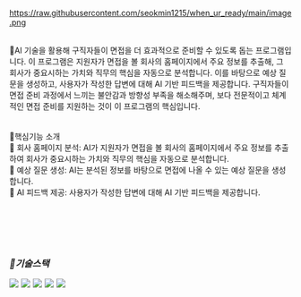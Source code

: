 https://raw.githubusercontent.com/seokmin1215/when_ur_ready/main/image.png



<br>📌AI 기술을 활용해 구직자들이 면접을 더 효과적으로 준비할 수 있도록 돕는 프로그램입니다. 이 프로그램은 지원자가 면접을 볼 회사의 홈페이지에서 주요 정보를 추출해, 그 회사가 중요시하는 가치와 직무의 핵심을 자동으로 분석합니다. 이를 바탕으로 예상 질문을 생성하고, 사용자가 작성한 답변에 대해 AI 기반 피드백을 제공합니다. 구직자들이 면접 준비 과정에서 느끼는 불안감과 방향성 부족을 해소해주며, 보다 전문적이고 체계적인 면접 준비를 지원하는 것이 이 프로그램의 핵심입니다.<br>
<br>
<br>
📌핵심기능 소개<br>
🔸 회사 홈페이지 분석: AI가 지원자가 면접을 볼 회사의 홈페이지에서 주요 정보를 추출하여 회사가 중요시하는 가치와 직무의 핵심을 자동으로 분석합니다.  
🔸 예상 질문 생성: AI는 분석된 정보를 바탕으로 면접에 나올 수 있는 예상 질문을 생성합니다.  
🔸 AI 피드백 제공: 사용자가 작성한 답변에 대해 AI 기반 피드백을 제공합니다.


<br>
<br>
<br>
<br>





***<h3>🔧기술스택</h3>***
<div style="display: flex; gap: 5px;">
  <img src="https://img.shields.io/badge/java-007396?style=for-the-badge&logo=OpenJDK&logoColor=white"> 
  <img src="https://img.shields.io/badge/Javascript-F7DF1E?style=for-the-badge&logo=javascript&logoColor=FFF"/> 
  <img src="https://img.shields.io/badge/HTML5-E34F26?style=for-the-badge&logo=html5&logoColor=FFF"/>
  <img src="https://img.shields.io/badge/CSS3-1572B6?style=for-the-badge&logo=css3&logoColor=FFF"/> 
  <img src="https://img.shields.io/badge/GitHub-EAEAEA?style=for-the-badge&logo=github&logoColor=000"/>
</div>

